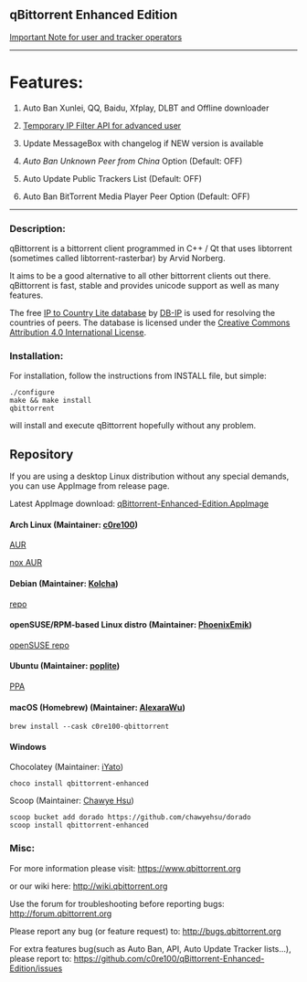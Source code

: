 qBittorrent Enhanced Edition
------------------------------------------
[Important Note for user and tracker operators](NOTE.md)
********************************
# Features:
1. Auto Ban Xunlei, QQ, Baidu, Xfplay, DLBT and Offline downloader

2. [Temporary IP Filter API for advanced user](https://github.com/c0re100/qBittorrent-EE-API)

3. Update MessageBox with changelog if NEW version is available

4. _Auto Ban Unknown Peer from China_ Option (Default: OFF)

5. Auto Update Public Trackers List (Default: OFF)

6. Auto Ban BitTorrent Media Player Peer Option (Default: OFF)
********************************
### Description:
qBittorrent is a bittorrent client programmed in C++ / Qt that uses
libtorrent (sometimes called libtorrent-rasterbar) by Arvid Norberg.

It aims to be a good alternative to all other bittorrent clients
out there. qBittorrent is fast, stable and provides unicode
support as well as many features.

The free [IP to Country Lite database](https://db-ip.com/db/download/ip-to-country-lite) by [DB-IP](https://db-ip.com/) is used for resolving the countries of peers. The database is licensed under the [Creative Commons Attribution 4.0 International License](https://creativecommons.org/licenses/by/4.0/).

### Installation:
For installation, follow the instructions from INSTALL file, but simple:

```
./configure
make && make install
qbittorrent
```

will install and execute qBittorrent hopefully without any problem.

## Repository

If you are using a desktop Linux distribution without any special demands, you can use AppImage from release page.

Latest AppImage download: [qBittorrent-Enhanced-Edition.AppImage](https://github.com/c0re100/qBittorrent-Enhanced-Edition/releases/latest/download/qBittorrent-Enhanced-Edition.AppImage)

#### Arch Linux (Maintainer: [c0re100](https://github.com/c0re100))

[AUR](https://aur.archlinux.org/packages/qbittorrent-enhanced-git/)

[nox AUR](https://aur.archlinux.org/packages/qbittorrent-enhanced-nox-git/)

#### Debian (Maintainer: [Kolcha](https://github.com/Kolcha))

[repo](https://software.opensuse.org//download.html?project=home%3Anikoneko%3Aqbittorrent-nightly&package=qbittorrent-enhanced)

#### openSUSE/RPM-based Linux distro (Maintainer: [PhoenixEmik](https://github.com/PhoenixEmik))

[openSUSE repo](https://build.opensuse.org/package/show/home:PhoenixEmik/qbittorrent-enhanced-edition)

#### Ubuntu (Maintainer: [poplite](https://github.com/poplite))

[PPA](https://launchpad.net/~poplite/+archive/ubuntu/qbittorrent-enhanced)

#### macOS (Homebrew) (Maintainer: [AlexaraWu](https://github.com/AlexaraWu))
```
brew install --cask c0re100-qbittorrent
```

#### Windows

Chocolatey (Maintainer: [iYato](https://github.com/iYato))

```
choco install qbittorrent-enhanced
```

Scoop (Maintainer: [Chawye Hsu](https://github.com/chawyehsu))

```
scoop bucket add dorado https://github.com/chawyehsu/dorado
scoop install qbittorrent-enhanced
```

### Misc:
For more information please visit:
https://www.qbittorrent.org

or our wiki here:
http://wiki.qbittorrent.org

Use the forum for troubleshooting before reporting bugs:
http://forum.qbittorrent.org

Please report any bug (or feature request) to:
http://bugs.qbittorrent.org

For extra features bug(such as Auto Ban, API, Auto Update Tracker lists...), please report to:
https://github.com/c0re100/qBittorrent-Enhanced-Edition/issues
